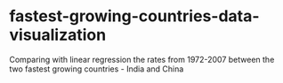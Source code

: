 # fastest-growing-countries-data-visualization
Comparing with linear regression the rates from 1972-2007 between the two fastest growing countries - India and China
